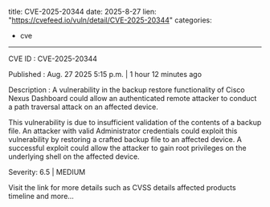  
title: CVE-2025-20344
date: 2025-8-27
lien: "https://cvefeed.io/vuln/detail/CVE-2025-20344"
categories:
  - cve
---

CVE ID : CVE-2025-20344

Published :  Aug. 27
2025
5:15 p.m. | 1 hour
12 minutes ago

Description : A vulnerability in the backup restore functionality of Cisco Nexus Dashboard could allow an authenticated
remote attacker to conduct a path traversal attack on an affected device.

This vulnerability is due to insufficient validation of the contents of a backup file. An attacker with valid Administrator credentials could exploit this vulnerability by restoring a crafted backup file to an affected device. A successful exploit could allow the attacker to gain root privileges on the underlying shell on the affected device.

Severity: 6.5 | MEDIUM

Visit the link for more details
such as CVSS details
affected products
timeline
and more...
